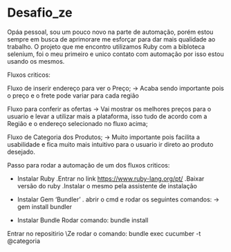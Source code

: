# Desafio_ze

Opáa pessoal, sou um pouco novo na parte de automação, porém estou sempre em busca de aprimorare me esforçar para dar mais qualidade ao trabalho.
O projeto que me encontro utilizamos Ruby com a bibloteca selenium, foi o meu primeiro e unico contato com automação por isso estou usando os mesmos.  
 
 Fluxos criticos:

 Fluxo de inserir endereço para ver o Preço;
-> Acaba sendo importante pois o preço e o frete pode variar para cada região

Fluxo para conferir as ofertas
-> Vai mostrar os melhores preços para o usuario e levar a utilizar mais a plataforma, isso tudo de acordo com a Região e o endereço selecionado no fluxo acima;

Fluxo de Categoria dos Produtos;
-> Muito importante pois facilita a usabilidade e fica muito mais intuitivo para o usuario ir direto ao produto desejado.



Passo para rodar a automação de um dos fluxos criticos:

- Instalar Ruby
.Entrar no link https://www.ruby-lang.org/pt/
.Baixar versão do ruby
.Instalar o mesmo pela assistente de instalação

- Instalar Gem ‘Bundler’
. abrir o cmd e rodar os seguintes comandos:
  -> gem install bundler

- Instalar Bundle
Rodar comando: bundle install

Entrar no repositirio \Ze
rodar o comando: bundle exec cucumber -t @categoria
